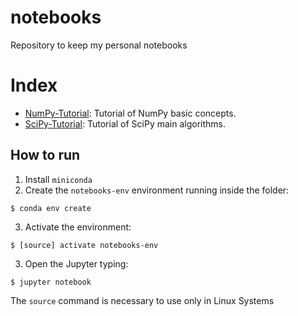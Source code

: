 # notebooks
Repository to keep my personal notebooks

# Index

* [NumPy-Tutorial](NumPy-Tutorial.ipynb): Tutorial of NumPy basic concepts.
* [SciPy-Tutorial](SciPy-Tutorial.ipynb): Tutorial of SciPy main algorithms.

## How to run

1. Install `miniconda`
2. Create the `notebooks-env` environment running inside the folder: 
```shell
$ conda env create
```
3. Activate the environment: 
```shell
$ [source] activate notebooks-env
```
3. Open the Jupyter typing: 
```shell
$ jupyter notebook
```

The `source` command is necessary to use only in Linux Systems
